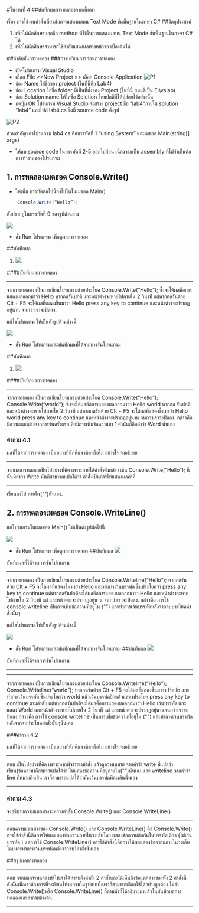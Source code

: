 #ใบงานที่ 4
##บันทึกผลการทดลองจากเนื้อหา

เรื่อง การใช้งานคำสั่งเกี่ยวกับการแสดงผลบน Text Mode ขั้นพื้นฐานในภาษา C#
##วัตถุประสงค์
1. เพื่อให้นักศึกษาบอกชื่อ method ที่ใช้ในการแสดงผลบน Text Mode ขั้นพื้นฐานในภาษา C# ได้
2. เพื่อให้นักศึกษาสามารถใช้คำสั่งแสดงผลทางหน้าจอ เบื้องต้นได้

##ลำดับขั้นการทดลอง
###การเตรียมการก่อนการทดลอง
  * เปิดโปรแกรม Visual Studio 
  *  เลือก File >>New Project >> เลือก Console Application 
![P1](https://github.com/Desktop-Programming-Lab-2559/LAB-04/blob/master/imgs/P1.png)
  *  ช่อง Name ใส่ชื่อของ project (ในที่นี้คือ Lab4)
  *  ช่อง Location ใส่ชื่อ folder ที่เป็นที่ตั้งของ Project (ในที่นี้ สมมติเป็น E:\vslab)
  *  ช่อง Solution name ให้ใส่ชื่อ Solution โดยปกติก็ให้ปล่อยไว้อย่างนั้น 
  *  กดปุ่ม OK โปรแกรม Visual Studio จะสร้าง project ชื่อ “lab4”ภายใต้ solution “lab4” และไฟล์ lsb4.cs ซึ่งมี source code ดังรูป 

![P2](https://github.com/Desktop-Programming-Lab-2559/LAB-04/blob/master/imgs/P2.png)

ส่วนสำคัญของโปรแกรม lab4.cs  คือบรรทัดที่ 1 “using System” และเมธอด Main(string[] args)


 *  ให้ลบ source code ในบรรทัดที่ 2-5 ออกไปก่อน เนื่องจากเป็น assembly ที่ไม่จำเป็นต่อการทำงานของโปรแกรม 

## 1. การทดลองเมดธอด Console.Write()
* ให้เพิ่ม บรรทัดต่อไปนี้ลงไปในในเมธอด Main()
```csharp 
    Console.Write(“Hello”);
```
ดังปรากฏในบรรทัดที่ 9 ของรูปด้านล่าง 

![](https://github.com/Desktop-Programming-Lab-2559/LAB-04/blob/master/imgs/P3.png)
 
 * สั่ง Run โปรแกรม เพื่อดูผลการทดลอง 

##บันทึกผล
1. ![](https://scontent.fbkk2-3.fna.fbcdn.net/v/t35.0-12/15064124_1132970353489881_1873806751_o.jpg?oh=45e5ed8c29801f87cfa1bd3973202b23&oe=5826C573)

####บันทึกผลการทดลอง
<hr> จากการทดลอง เป็นการเขียนโปรแกรมด้วยประโยค Console.Write(“Hello”); ซึ่งจะได้ผลคือการแสดงผลออกมาว่า Hello หากกดรันปกติ และหน้าต่างจะหายไปภายใน 2 
วินาที แต่หากกดรันด้วย Clt + F5 จะได้ผลที่แสดงขึ้นมาว่า Hello press any key to continue และหน้าต่างจะปรากฏอยู่นาน จนกว่าเราจะปิดลง.

แก้ไขโปรแกรม ให้เป็นดังรูปด้านล่างนี้    

![](https://github.com/Desktop-Programming-Lab-2559/LAB-04/blob/master/imgs/P4.png)

 * สั่ง Run โปรแกรมและบันทึกผลที่ได้จากการรันโปรแกรม

##บันทึกผล
1. ![](https://scontent.fbkk2-3.fna.fbcdn.net/v/t35.0-12/15052197_1132970390156544_1630728727_o.jpg?oh=6e6d7aefb0abe4b1e52c9187a060b3e9&oe=5826BFEF)

####บันทึกผลการทดลอง
<hr> จากการทดลอง เป็นการเขียนโปรแกรมด้วยประโยค Console.Write(“Hello”); Console.Write(“world”); ซึ่งจะได้ผลคือการแสดงผลออกมาว่า Hello world หากกด
รันปกติ และหน้าต่างจะหายไปภายใน 2 วินาที แต่หากกดรันด้วย Clt + F5 จะได้ผลที่แสดงขึ้นมาว่า Hello world press any key to continue และหน้าต่างจะปรากฏอยู่นาน จนกว่าเราจะปิดลง. กล่าวคือ มีความแตกต่างจากการรันครั้งแรก คือมีการเพิ่มข้อความมา 1 คำนั่นก็คือคำว่า Word นั่นเอง


### คำถาม 4.1 

ผลที่ได้จากการทดลอง เป็นอย่างที่นักศึกษาคิดหรือไม่ อย่างไร  จงอธิบาย
<hr>จากผลการทดลองเป็นไปอย่างที่คิด เพราะภายใต้คำสั่งดังกล่าว เช่น Console.Write(“Hello”); นี้นั้นมีคำว่า Write นั่นก็สามารถแปลได้ว่า คำสั่งเป็นการให้แสดงผลคำที่
<hr>เขียนลงไป ภายใน("")นั่นเอง.


## 2. การทดลองเมดธอด Console.WriteLine()

แก้โปรแกรมในเมดธอด Main() ให้เป็นดังรูปต่อไปนี้

![](https://github.com/Desktop-Programming-Lab-2559/LAB-04/blob/master/imgs/P5.png)

 * สั่ง Run โปรแกรม เพื่อดูผลการทดลอง 
##บันทึกผล
![](https://scontent.fbkk2-3.fna.fbcdn.net/v/t34.0-12/14996354_1132996920153891_1992641137_n.png?oh=0e1fdc60b951495d371c5f8606b5e216&oe=5826DA2F)

บันทึกผลที่ได้จากการรันโปรแกรม
<hr>จากการทดลอง เป็นการเขียนโปรแกรมด้วยประโยค Console.Writeline(“Hello”); หากกดรันด้วย Clt + F5 จะได้ผลที่แสดงขึ้นมาว่า Hello และทำการเว้นบรรทัด ขึ้นประโยคว่า press any key to continue แต่หากกดรันปกติจะได้ผลคือการแสดงผลออกมาว่า Hello  และหน้าต่างจะหายไปภายใน 2 วินาที แต่ และหน้าต่างจะปรากฏอยู่นาน จนกว่าเราจะปิดลง. กล่าวคือ การใช้ console.writeline เป็นการเพิ่มข้อความที่อยู่ใน ("") และทำการเว้นบรรทัดหลังจากจบประโยคคำสั่งนั้นๆ


แก้ไขโปรแกรม ให้เป็นดังรูปด้านล่างนี้

![](https://github.com/Desktop-Programming-Lab-2559/LAB-04/blob/master/imgs/P6.png)

 * สั่ง Run โปรแกรมและบันทึกผลที่ได้จากการรันโปรแกรม
##บันทึกผล
![](https://scontent.fbkk2-3.fna.fbcdn.net/v/t34.0-12/15033686_1132996916820558_5520997_n.png?oh=2c6e95af53380584a3c735e4423750a5&oe=5826CFF0)

บันทึกผลที่ได้จากการรันโปรแกรม
<hr><hr>จากการทดลอง เป็นการเขียนโปรแกรมด้วยประโยค Console.Writeline(“Hello”); Console.Writeline(“world”); หากกดรันด้วย Clt + F5 จะได้ผลที่แสดงขึ้นมาว่า Hello และทำการเว้นบรรทัด ขึ้นประโยคว่า world แล้วเว้นบรรทัดอีกแล้วแสดงประโยค press any key to continue ตามลำดับ แต่หากกดรันปกติจะได้ผลคือการแสดงผลออกมาว่า Hello เว้นบรรทัด และแสดง World และหน้าต่างจะหายไปภายใน 2 วินาที แต่ และหน้าต่างจะปรากฏอยู่นานจนกว่าเราจะปิดลง 
กล่าวคือ การใช้ console.writeline เป็นการเพิ่มข้อความที่อยู่ใน ("") และทำการเว้นบรรทัดหลังจากจบประโยคคำสั่งนั้นๆนั่นเอง



###คำถาม 4.2

ผลที่ได้จากการทดลอง เป็นอย่างที่นักศึกษาคิดหรือไม่ อย่างไร  จงอธิบาย
<hr> ตอบ เป็นไปอย่างที่คิด เพราะหากพิจารณาคำสั่ง แล้วดูความหมาย จากคำว่า write ที่แปลว่าเขียน(ข้อความ)ก็สามาถแปลได้ว่า ให้แสดงข้อความที่อยู่ภายใน("")นั่นเอง
และ writeline จากคำว่า line ก็หมายถึงเส้น เราก็สามารถแปลได้ว่ามันเว้นบรรทัดทีละเส้นนั่นเอง
<hr>

### คำถาม 4.3 

จงอธิบายความแตกต่างระหว่างคำสั่ง Console.Write() และ Console.WriteLine()
<hr> ตอบความแตกต่างของ Console.Write() และ Console.WriteLine() คือ Console.Write() การใช้คำสั่งนี้คือการให้ผลแสดงข้อความภายในวงเล็บโดย แสดงข้อความต่อกันในบรรทัดเดียว (ไม่เว้นบรรทัด ) แต่การใช้ Console.WriteLine() การใช้คำสั่งนี้คือการให้ผลแสดงข้อความภายในวงเล็บโดยและทำการเว้นบรรทัดหลังจากจบ1คำสั่งนั่นเอง 

##สรุปผลการทดลอง
<hr> ตอบ จากผลการทดลองทำให้เราได้ทราบถึงคำสั่ง 2 คำสั่งและได้เห็นถึงข้อแตกต่างของทั้ง 2 คำสั่งนี้
ดังนั้นเมื่อเราต้องการที่จะเขียนโปรแกรมในรูปแบบใดเราก็สามารถเลือกใช้ได้อย่างถูกต้อง ไม่ว่า Console.Write()หรือ Console.WriteLine() ก็ตามดังที่ได้อธิบายมาแล้วในบันทึกผลการทดลองและคำถามข้างต้น.

<hr>

